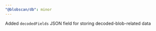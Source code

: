 ```yaml
---
"@blobscan/db": minor
---
```


Added `decodedFields` JSON field for storing decoded-blob-related data
